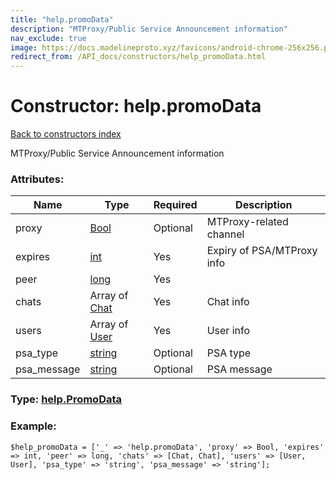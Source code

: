 ```yaml
---
title: "help.promoData"
description: "MTProxy/Public Service Announcement information"
nav_exclude: true
image: https://docs.madelineproto.xyz/favicons/android-chrome-256x256.png
redirect_from: /API_docs/constructors/help_promoData.html
---
```

# Constructor: help.promoData  
[Back to constructors index](/API_docs/constructors/index.html)



MTProxy/Public Service Announcement information

### Attributes:

| Name     |    Type       | Required | Description |
|----------|---------------|----------|-------------|
|proxy|[Bool](/API_docs/types/Bool.html) | Optional|MTProxy-related channel|
|expires|[int](/API_docs/types/int.html) | Yes|Expiry of PSA/MTProxy info|
|peer|[long](/API_docs/types/long.html) | Yes|
|chats|Array of [Chat](/API_docs/types/Chat.html) | Yes|Chat info|
|users|Array of [User](/API_docs/types/User.html) | Yes|User info|
|psa\_type|[string](/API_docs/types/string.html) | Optional|PSA type|
|psa\_message|[string](/API_docs/types/string.html) | Optional|PSA message|



### Type: [help.PromoData](/API_docs/types/help.PromoData.html)


### Example:

```
$help_promoData = ['_' => 'help.promoData', 'proxy' => Bool, 'expires' => int, 'peer' => long, 'chats' => [Chat, Chat], 'users' => [User, User], 'psa_type' => 'string', 'psa_message' => 'string'];
```  
